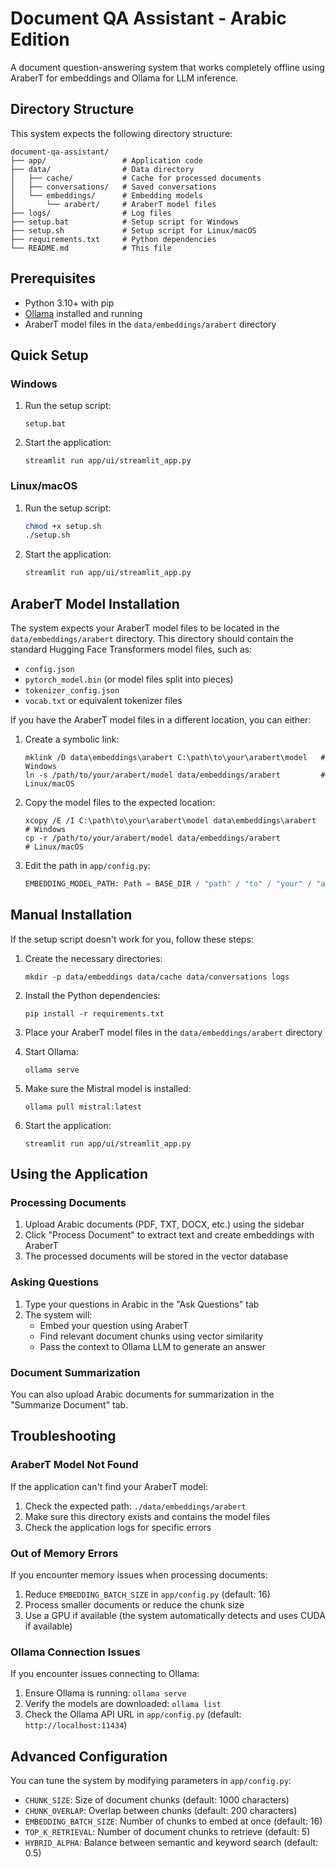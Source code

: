 # Document QA Assistant - Arabic Edition

A document question-answering system that works completely offline using AraberT for embeddings and Ollama for LLM inference.

## Directory Structure

This system expects the following directory structure:

```
document-qa-assistant/
├── app/                 # Application code
├── data/                # Data directory
│   ├── cache/           # Cache for processed documents
│   ├── conversations/   # Saved conversations
│   └── embeddings/      # Embedding models
│       └── arabert/     # AraberT model files
├── logs/                # Log files
├── setup.bat            # Setup script for Windows
├── setup.sh             # Setup script for Linux/macOS
├── requirements.txt     # Python dependencies
└── README.md            # This file
```

## Prerequisites

- Python 3.10+ with pip
- [Ollama](https://ollama.ai/) installed and running
- AraberT model files in the `data/embeddings/arabert` directory

## Quick Setup

### Windows

1. Run the setup script:
   ```
   setup.bat
   ```

2. Start the application:
   ```
   streamlit run app/ui/streamlit_app.py
   ```

### Linux/macOS

1. Run the setup script:
   ```bash
   chmod +x setup.sh
   ./setup.sh
   ```

2. Start the application:
   ```bash
   streamlit run app/ui/streamlit_app.py
   ```

## AraberT Model Installation

The system expects your AraberT model files to be located in the `data/embeddings/arabert` directory. This directory should contain the standard Hugging Face Transformers model files, such as:

- `config.json`
- `pytorch_model.bin` (or model files split into pieces)
- `tokenizer_config.json`
- `vocab.txt` or equivalent tokenizer files

If you have the AraberT model files in a different location, you can either:

1. Create a symbolic link:
   ```
   mklink /D data\embeddings\arabert C:\path\to\your\arabert\model   # Windows
   ln -s /path/to/your/arabert/model data/embeddings/arabert         # Linux/macOS
   ```

2. Copy the model files to the expected location:
   ```
   xcopy /E /I C:\path\to\your\arabert\model data\embeddings\arabert  # Windows
   cp -r /path/to/your/arabert/model data/embeddings/arabert          # Linux/macOS
   ```

3. Edit the path in `app/config.py`:
   ```python
   EMBEDDING_MODEL_PATH: Path = BASE_DIR / "path" / "to" / "your" / "arabert" / "model"
   ```

## Manual Installation

If the setup script doesn't work for you, follow these steps:

1. Create the necessary directories:
   ```
   mkdir -p data/embeddings data/cache data/conversations logs
   ```

2. Install the Python dependencies:
   ```
   pip install -r requirements.txt
   ```

3. Place your AraberT model files in the `data/embeddings/arabert` directory

4. Start Ollama:
   ```
   ollama serve
   ```

5. Make sure the Mistral model is installed:
   ```
   ollama pull mistral:latest
   ```

6. Start the application:
   ```
   streamlit run app/ui/streamlit_app.py
   ```

## Using the Application

### Processing Documents

1. Upload Arabic documents (PDF, TXT, DOCX, etc.) using the sidebar
2. Click "Process Document" to extract text and create embeddings with AraberT
3. The processed documents will be stored in the vector database

### Asking Questions

1. Type your questions in Arabic in the "Ask Questions" tab
2. The system will:
   - Embed your question using AraberT
   - Find relevant document chunks using vector similarity
   - Pass the context to Ollama LLM to generate an answer

### Document Summarization

You can also upload Arabic documents for summarization in the "Summarize Document" tab.

## Troubleshooting

### AraberT Model Not Found

If the application can't find your AraberT model:

1. Check the expected path: `./data/embeddings/arabert`
2. Make sure this directory exists and contains the model files
3. Check the application logs for specific errors

### Out of Memory Errors

If you encounter memory issues when processing documents:

1. Reduce `EMBEDDING_BATCH_SIZE` in `app/config.py` (default: 16)
2. Process smaller documents or reduce the chunk size
3. Use a GPU if available (the system automatically detects and uses CUDA if available)

### Ollama Connection Issues

If you encounter issues connecting to Ollama:

1. Ensure Ollama is running: `ollama serve`
2. Verify the models are downloaded: `ollama list`
3. Check the Ollama API URL in `app/config.py` (default: `http://localhost:11434`)

## Advanced Configuration

You can tune the system by modifying parameters in `app/config.py`:

- `CHUNK_SIZE`: Size of document chunks (default: 1000 characters)
- `CHUNK_OVERLAP`: Overlap between chunks (default: 200 characters)
- `EMBEDDING_BATCH_SIZE`: Number of chunks to embed at once (default: 16)
- `TOP_K_RETRIEVAL`: Number of document chunks to retrieve (default: 5)
- `HYBRID_ALPHA`: Balance between semantic and keyword search (default: 0.5)
